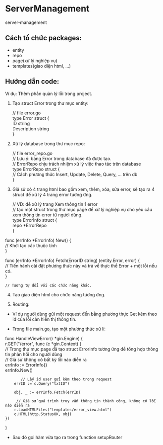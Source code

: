 # ServerManagement
server-management

## Cách tổ chức packages:
* entity
* repo
* page(xử lý nghiệp vụ)
* templates(giao diện html, ...)

## Hướng dẫn code:
Ví dụ: Thêm phần quản lý lỗi trong project.
1. Tạo struct Error trong thư mục entity:  

    // file error.go  
type Error struct {  
    ID          string  
    Description string  
}
  
2. Xử lý database trong thư mục repo:  

    // file error_repo.go    
    // Lưu ý: bảng Error trong database đã được tạo.  
    // ErrorRepo chịu trách nhiệm xử lý việc thao tác trên database  
type ErrorRepo struct {  
    // Cách phương thức Insert, Update, Delete, Query, ... trên db  
}  

3. Giả sử có 4 trang html bao gồm xem, thêm, xóa, sửa error, sẽ tạo ra 4 struct để xử lý 4 trang error tương ứng.  

    // VD: để xử lý trang Xem thông tin 1 error  
    // tạo một struct trong thư mục page để xử lý nghiệp vụ cho yêu cầu xem thông tin error từ người dùng.  
type ErrorInfo struct {  
    repo *ErrorRepo  
}  

func (errInfo *ErrorInfo) New() {  
      // Khởi tạo các thuộc tính  
}  

func (errInfo *ErrorInfo) Fetch(ErrorID string) (entity.Error, error) {  
     // Tiến hành cài đặt phương thức này và trả về thực thể Error + một lỗi nếu có.  
}  

    // Tương tự đổi với các chức năng khác.  

4. Tạo giao diện html cho chức năng tương ứng.  

5. Routing:  
* Ví dụ người dùng gửi một request đến bằng phương thực Get kèm theo id của lỗi cần hiển thị thông tin.    
- Trong file main.go, tạo một phương thức xử lí:  

func HandleViewError(r *gin.Engine) {  
    r.GET("/error", func (c *gin.Context) {  
          // Trong thư mục page đã tạo struct ErrorInfo tương ứng để tổng hợp thông tin phản hồi cho người dùng  
          // Giả sử không có bất kỳ lỗi nào diễn ra  
        errInfo := ErrorInfo{}  
        errInfo.New()  
        
           // Lấy id user gửi kèm theo trong request  
        errID := c.Query("txtID")  
        
        obj, _ := errInfo.Fetch(errID)  
        
         // Giả sử quá trình truy vấn thông tin thành công, không có lỗi nào diễn ra  
        r.LoadHTMLFiles("templates/error_view.html")  
        c.HTML(http.StatusOK, obj)  
    })  
}  

- Sau đó gọi hàm vừa tạo ra trong function setupRouter  



